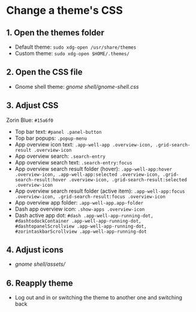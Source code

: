 # Change a theme's CSS

## 1. Open the themes folder
  - Default theme: ```sudo xdg-open /usr/share/themes```
  - Custom theme: ```sudo xdg-open $HOME/.themes/```
 
## 2. Open the CSS file
  - Gnome shell theme: *gnome shell/gnome-shell.css*
 
## 3. Adjust CSS
  Zorin Blue: ```#15a6f0```
  - Top bar text: ```#panel .panel-button```
  - Top bar popups: ```.popup-menu```
  - App overview icon text: ```.app-well-app .overview-icon, .grid-search-result .overview-icon```
  - App overview search: ```.search-entry```
  - App overview search text: ```.search-entry:focus```
  - App overview search result folder (hover): ```.app-well-app:hover .overview-icon, .app-well-app:selected .overview-icon, .grid-search-result:hover .overview-icon, .grid-search-result:selected .overview-icon```
  - App overview search result folder (active item): ```.app-well-app:focus .overview-icon, .grid-search-result:focus .overview-icon```
  - App overview app folder: ```.app-well-app.app-folder```
  - Dash app overview icon: ```.show-apps .overview-icon```
  - Dash active app dot: ```#dash .app-well-app-running-dot, #dashtodockContainer .app-well-app-running-dot, #dashtopanelScrollview .app-well-app-running-dot, #zorintaskbarScrollview .app-well-app-running-dot```

## 4. Adjust icons
  - *gnome shell/assets/*

## 6. Reapply theme
- Log out and in or switching the theme to another one and switching back
